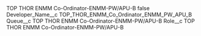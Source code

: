 <?xml version="1.0" encoding="UTF-8"?>
<CustomMetadata xmlns="http://soap.sforce.com/2006/04/metadata" xmlns:xsi="http://www.w3.org/2001/XMLSchema-instance" xmlns:xsd="http://www.w3.org/2001/XMLSchema">
    <label>TOP THOR ENMM Co-Ordinator-ENMM-PW/APU-B</label>
    <protected>false</protected>
    <values>
        <field>Developer_Name__c</field>
        <value xsi:type="xsd:string">TOP_THOR_ENMM_Co_Ordinator_ENMM_PW_APU_B</value>
    </values>
    <values>
        <field>Queue__c</field>
        <value xsi:type="xsd:string">TOP THOR ENMM Co-Ordinator-ENMM-PW/APU-B</value>
    </values>
    <values>
        <field>Role__c</field>
        <value xsi:type="xsd:string">TOP THOR ENMM Co-Ordinator-ENMM-PW/APU-B</value>
    </values>
</CustomMetadata>
